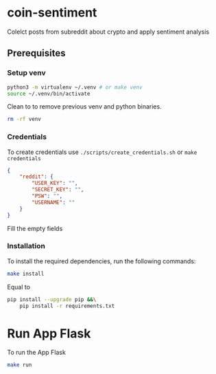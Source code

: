 # coin-sentiment

Colelct posts from subreddit about crypto and apply sentiment analysis

## Prerequisites

### Setup venv 

```bash
python3 -m virtualenv ~/.venv # or make venv
source ~/.venv/bin/activate
```

Clean to to remove previous venv and python binaries.

```bash
rm -rf venv
```

### Credentials

To create credentials use `./scripts/create_credentials.sh` or `make credentials`

```json
{
    "reddit": {
        "USER_KEY": "",
        "SECRET_KEY": "",
        "PSW": "",
        "USERNAME": ""
    }
}
```

Fill the empty fields

### Installation

To install the required dependencies, run the following commands:

```bash
make install
```

Equal to 

```bash
pip install --upgrade pip &&\
    pip install -r requirements.txt
```

# Run App Flask

To run the App Flask 

```bash
make run
```

